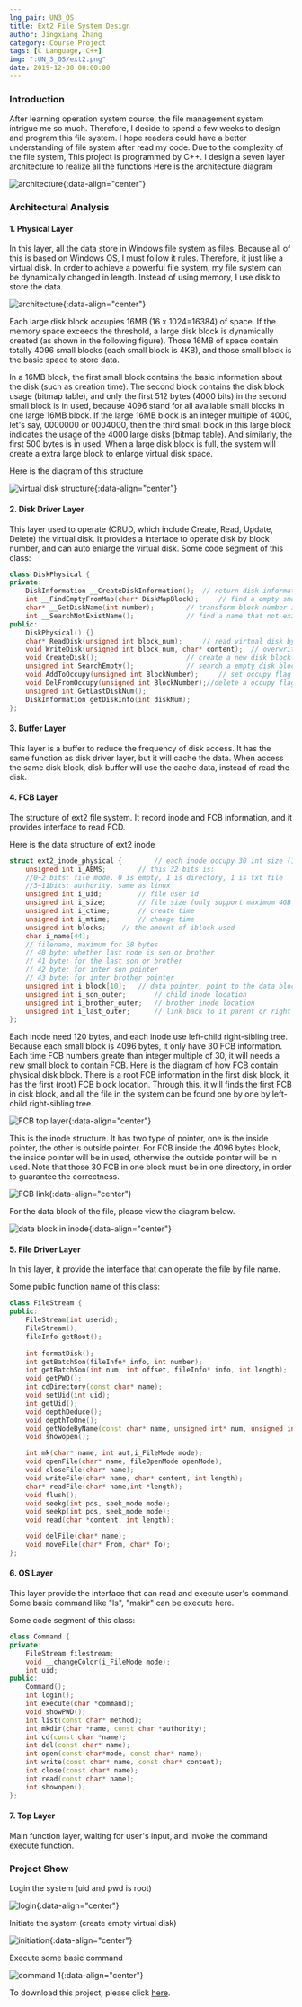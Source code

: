 ```yaml
---
lng_pair: UN3_OS
title: Ext2 File System Design
author: Jingxiang Zhang
category: Course Project
tags: [C Language, C++]
img: ":UN_3_OS/ext2.png"
date: 2019-12-30 00:00:00
---
```


### Introduction

After learning operation system course, the file management system intrigue me so much. Therefore, I decide to spend a few weeks to design and program this file system. I hope readers could have a better understanding of file system after read my code. Due to the complexity of the file system, <!-- outline-start -->This project is programmed by C++. I design a seven layer architecture to realize all the functions<!-- outline-end --> Here is the architecture diagram

![architecture ](:UN_3_OS/ext2.png){:data-align="center"}

### Architectural Analysis

#### 1. Physical Layer

In this layer, all the data store in Windows file system as files. Because all of this is based on Windows OS, I must follow it rules. Therefore, it just like a virtual disk. In order to achieve a powerful file system, my file system can be dynamically changed in length. Instead of using memory, I use disk to store the data.

![architecture ](:UN_3_OS/physical_disk.png){:data-align="center"}

Each large disk block occupies 16MB (16 x 1024=16384) of space. If the memory space exceeds the threshold, a large disk block is dynamically created (as shown in the following figure). Those 16MB of space contain totally 4096 small blocks (each small block is 4KB), and those small block is the basic space to store data.

In a 16MB block, the first small block contains the basic information about the disk (such as creation time). The second block contains the disk block usage (bitmap table), and only the first 512 bytes (4000 bits) in the second small block is in used, because 4096 stand for all available small blocks in one large 16MB block. If the large 16MB block is an integer multiple of 4000, let's say, 0000000 or 0004000, then the third small block in this large block indicates the usage of the 4000 large disks (bitmap table). And similarly, the first 500 bytes is in used. When a large disk block is full, the system will create a extra large block to enlarge virtual disk space. 

Here is the diagram of this structure

![virtual disk structure](:UN_3_OS/physical_structure.png){:data-align="center"}

#### 2. Disk Driver Layer

This layer used to operate (CRUD, which include Create, Read, Update, Delete) the virtual disk. It provides a interface to operate disk by block number, and can auto enlarge the virtual disk. Some code segment of this class:

```c++
class DiskPhysical {
private:
	DiskInformation __CreateDiskInformation(); 	// return disk information
	int __FindEmptyFromMap(char* DiskMapBlock);  	// find a empty small disk block by bitmap
	char* __GetDiskName(int number); 		// transform block number into real block path
	int __SearchNotExistName();  			// find a name that not exist in the disk block
public:
	DiskPhysical() {}
	char* ReadDisk(unsigned int block_num);  	// read virtual disk by block number
	void WriteDisk(unsigned int block_num, char* content);	// overwrite a block (overwrite)
	void CreateDisk();          			// create a new disk block
	unsigned int SearchEmpty();  			// search a empty disk block
	void AddToOccupy(unsigned int BlockNumber);  	// set occupy flag into bitmap
	void DelFromOccupy(unsigned int BlockNumber);//delete a occupy flag
	unsigned int GetLastDiskNum();
	DiskInformation getDiskInfo(int diskNum);
};
```

#### 3. Buffer Layer

This layer is a buffer to reduce the frequency of disk access. It has the same function as disk driver layer, but it will cache the data. When access the same disk block, disk buffer will use the cache data, instead of read the disk.

#### 4. FCB Layer

The structure of ext2 file system. It record inode and FCB information, and it provides interface to read FCD.

Here is the data structure of ext2 inode

```c++
struct ext2_inode_physical { 		// each inode occupy 30 int size (120 bytes)
	unsigned int i_ABMS;      	// this 32 bits is:
	//0~2 bits: file mode. 0 is empty, 1 is directory, 1 is txt file 
	//3~11bits: authority. same as linux
	unsigned int i_uid;      	// file user id
	unsigned int i_size;      	// file size (only support maximum 4GB for a single file)
	unsigned int i_ctime;     	// create time
	unsigned int i_mtime;     	// change time 
	unsigned int blocks;	// the amount of iblock used
	char i_name[44];
	// filename, maximum for 38 bytes
	// 40 byte: whether last node is son or brother
	// 41 byte: for the last son or brother
	// 42 byte: for inter son pointer
	// 43 byte: for inter brother pointer
	unsigned int i_block[10];  	// data pointer, point to the data block
	unsigned int i_son_outer;   	// child inode location
	unsigned int i_brother_outer;	// brother inode location 
	unsigned int i_last_outer;   	// link back to it parent or right brother
};
```

Each inode need 120 bytes, and each inode use left-child right-sibling tree. Because each small block is 4096 bytes, it only have 30 FCB information. Each time FCB numbers greate than integer multiple of 30, it will needs a new small block to contain FCB. Here is the diagram of how FCB contain physical disk block. There is a root FCB information in the first disk block, it has the first (root) FCB block location. Through this, it will finds the first FCB in disk block, and all the file in the system can be found one by one by left-child right-sibling tree.

![FCB top layer](:UN_3_OS/FCB_top_layer.png){:data-align="center"}

This is the inode structure. It has two type of pointer, one is the inside pointer, the other is outside pointer. For FCB inside the 4096 bytes block, the inside pointer will be in used, otherwise the outside pointer will be in used. Note that those 30 FCB in one block must be in one directory, in order to guarantee the correctness.

![FCB link](:UN_3_OS/FCB_link.png){:data-align="center"}

For the data block of the file, please view the diagram below.

![data block in inode](:UN_3_OS/data_block.png){:data-align="center"}

#### 5. File Driver Layer

In this layer, it provide the interface that can operate the file by file name.

Some public function name of this class:

```c++
class FileStream {
public:
	FileStream(int userid);
	FileStream();
	fileInfo getRoot();
	
	int formatDisk();
	int getBatchSon(fileInfo* info, int number);
	int getBatchSon(int num, int offset, fileInfo* info, int length);
	void getPWD();
	int cdDirectory(const char* name);
	void setUid(int uid);
	int getUid();
	void depthDeduce();
	void depthToOne();
	void getNodeByName(const char* name, unsigned int* num, unsigned int* offset, i_FileMode mode);
	void showopen();

	int mk(char* name, int aut,i_FileMode mode);
	void openFile(char* name, fileOpenMode openMode);
	void closeFile(char* name);
	void writeFile(char* name, char* content, int length);
	char* readFile(char* name,int *length);
	void flush();
	void seekg(int pos, seek_mode mode);
	void seekp(int pos, seek_mode mode);
	void read(char *content, int length);

	void delFile(char* name);
	void moveFile(char* From, char* To);
};
```

#### 6. OS Layer

This layer provide the interface that can read and execute user's command. Some basic command like "ls", "makir" can be execute here.

Some code segment of this class:

```c++
class Command {
private:
	FileStream filestream;
	void __changeColor(i_FileMode mode);
	int uid;
public:
	Command();
	int login();
	int execute(char *command);
	void showPWD();
	int list(const char* method);
	int mkdir(char *name, const char *authority);
	int cd(const char *name);
	int del(const char* name);
	int open(const char*mode, const char* name);
	int write(const char* name, const char* content);
	int close(const char* name);
	int read(const char* name);
	int showopen();
};
```

#### 7. Top Layer

Main function layer, waiting for user's input, and invoke the command execute function.

### Project Show

Login the system (uid and pwd is root)

![login](:UN_3_OS/login.png){:data-align="center"}

Initiate the system (create empty virtual disk)

![initiation](:UN_3_OS/init.png){:data-align="center"}

Execute some basic command

![command 1](:UN_3_OS/command.png){:data-align="center"}

To download this project, please click [here](https://github.com/Jingxiang-Zhang/Ext2_file_system_design).
